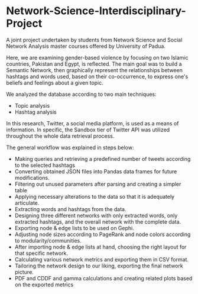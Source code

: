 # Network-Science-Interdisciplinary-Project

A joint project undertaken by students from Network Science and Social Network Analysis master courses offered by  University of Padua. 

Here, we are examining gender-based violence by focusing on two Islamic countries, Pakistan and Egypt, is reflected.
The main goal was to build a Semantic Network, then graphically represent the relationships between hashtags and 
words used, based on their co-occurrence, to express one's beliefs and feelings about a given topic. 

We analyzed the database according to two main techniques: 
  - Topic analysis
  - Hashtag analysis

In this research, Twitter, a social media platform, is used as a means of information. In specific, the Sandbox tier of 
Twitter API was utilized throughout the whole data retrieval process.

The general workflow was explained in steps below: 
  - Making queries and retrieving a predefined number of tweets according to the selected hashtags
  - Converting obtained JSON files into Pandas data frames for future modifications.
  - Filtering out unused parameters after parsing and creating a simpler table 
  - Applying necessary alterations to the data so that it is adequately articulate. 
  - Extracting words and hashtags from the data. 
  - Designing three different networks with only extracted words, only extracted hashtags, and the overall 
    network with the complete data. 
  - Exporting node & edge lists to be used on Gephi. 
  - Adjusting node sizes according to PageRank and node colors according to modularity/communities. 
  - After importing node & edge lists at hand, choosing the right layout for that specific network. 
  - Calculating various network metrics and exporting them in CSV format. 
  - Tailoring the network design to our liking, exporting the final network picture. 
  - PDF and CDDF and gamma calculations and creating related plots based on the exported metrics
